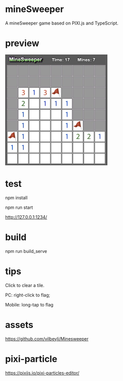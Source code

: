 # mineSweeper
A mineSweeper game based on PIXI.js and TypeScript. 

# preview
![Preview Image](https://raw.githubusercontent.com/longyangxi/mineSweeper/master/preview.jpeg)

# test
npm install

npm run start

http://127.0.0.1:1234/

# build
npm run build_serve

# tips
Click to clear a tile. 

PC: right-click to flag; 

Mobile: long-tap to flag

# assets
https://github.com/vilbeyli/Minesweeper

# pixi-particle
https://pixijs.io/pixi-particles-editor/

